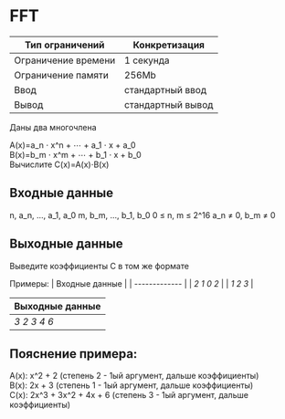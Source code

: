 # FFT
| Тип ограничений  | Конкретизация |
| ------------- | ------------- |
| Ограничение времени | 1 секунда  |
| Ограничение памяти  | 256Mb  |
| Ввод  | 	стандартный ввод |
| Вывод  | 	стандартный вывод |


Даны два многочлена

A(x)=a_n ⋅ x^n + ⋯ + a_1 ⋅ x + a_0\
B(x)=b_m ⋅ x^m + ⋯ + b_1 ⋅ x + b_0\
Вычислите C(x)=A(x)⋅B(x)

## Входные данные
n, a_n, ..., a_1, a_0
m, b_m, ..., b_1, b_0
0 ≤ n, m ≤ 2^16 
a_n ≠ 0, b_m ≠ 0

## Выходные данные
Выведите коэффициенты C в том же формате

Примеры:
| Входные данные |
| ------------- |
| *2 1 0 2* |
| *1 2 3* |

| Выходные данные |
| ------------- |
| *3 2 3 4 6* |

## Пояснение примера:
A(x): x^2 + 2 (степень 2 - 1ый аргумент, дальше коэффициенты)\
B(x): 2x + 3 (степень 1 - 1ый аргумент, дальше коэффициенты)\
C(x): 2x^3 +  3x^2 + 4x + 6 (степень 3 - 1ый аргумент, дальше коэффициенты)

